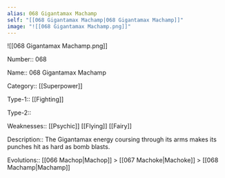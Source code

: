 ```yaml
---
alias: 068 Gigantamax Machamp
self: "[[068 Gigantamax Machamp|068 Gigantamax Machamp]]"
image: "![[068 Gigantamax Machamp.png]]"
---
```


![[068 Gigantamax Machamp.png]]


Number:: 068

Name:: 068 Gigantamax Machamp

Category:: [[Superpower]]

Type-1:: [[Fighting]]

Type-2::

Weaknesses:: [[Psychic]] [[Flying]] [[Fairy]]

Description:: The Gigantamax energy coursing through its arms makes its punches hit as hard as bomb blasts.

Evolutions:: [[066 Machop|Machop]] > [[067 Machoke|Machoke]] > [[068 Machamp|Machamp]]